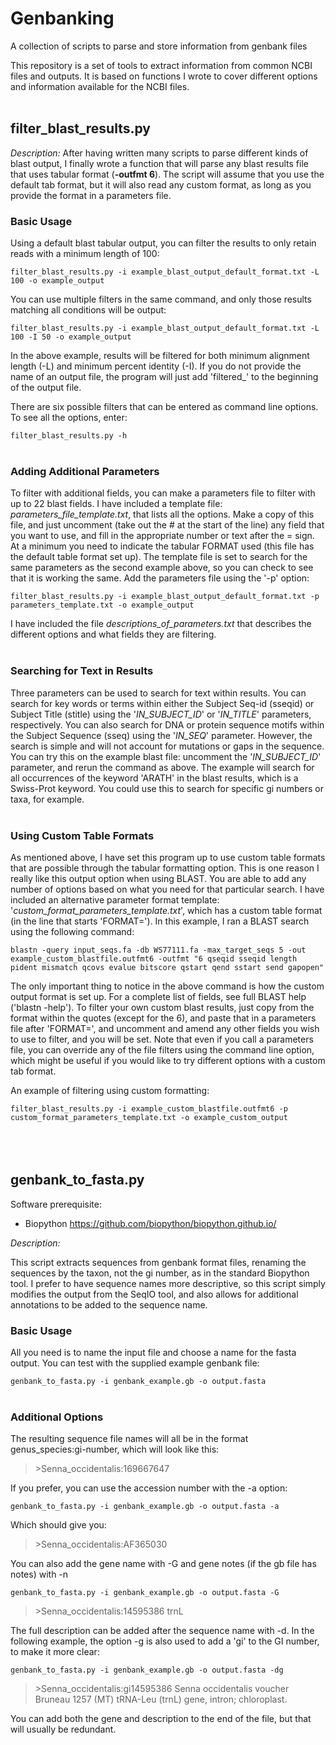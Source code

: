 # Genbanking
A collection of scripts to parse and store information from genbank files

This repository is a set of tools to extract information from common NCBI files and outputs. It is based on functions I wrote to cover different options and information available for the NCBI files.
<br></br>
## filter_blast_results.py

*Description:*
After having written many scripts to parse different kinds of blast output, I finally wrote a function that will parse any blast results file that uses tabular format (**-outfmt 6**). The script will assume that you use the default tab format, but it will also read any custom format, as long as you provide the format in a parameters file. 

### Basic Usage

Using a default blast tabular output, you can filter the results to only retain reads with a minimum length of 100:

`filter_blast_results.py -i example_blast_output_default_format.txt -L 100 -o example_output`

You can use multiple filters in the same command, and only those results matching all conditions will be output:

`filter_blast_results.py -i example_blast_output_default_format.txt -L 100 -I 50 -o example_output`

In the above example, results will be filtered for both minimum alignment length (-L) and minimum percent identity (-I). If you do not provide the name of an output file, the program will just add 'filtered_' to the beginning of the output file. 

There are six possible filters that can be entered as command line options. To see all the options, enter:

`filter_blast_results.py -h`
<br></br>
### Adding Additional Parameters

To filter with additional fields, you can make a parameters file to filter with up to 22 blast fields. I have included a template file: *parameters_file_template.txt*, that lists all the options. Make a copy of this file, and just uncomment (take out the # at the start of the line) any field that you want to use, and fill in the appropriate number or text after the = sign. At a minimum you need to indicate the tabular FORMAT used (this file has the default table format set up). The template file is set to search for the same parameters as the second example above, so you can check to see that it is working the same. Add the parameters file using the '-p' option:

`filter_blast_results.py -i example_blast_output_default_format.txt -p parameters_template.txt -o example_output`

I have included the file *descriptions_of_parameters.txt* that describes the different options and what fields they are filtering. 
<br></br>
### Searching for Text in Results

Three parameters can be used to search for text within results. You can search for key words or terms within either the Subject Seq-id (sseqid) or Subject Title (stitle) using the '*IN_SUBJECT_ID*' or '*IN_TITLE*' parameters, respectively. You can also search for DNA or protein sequence motifs within the Subject Sequence (sseq) using the '*IN_SEQ*' parameter. However, the search is simple and will not account for mutations or gaps in the sequence. You can try this on the example blast file: uncomment the '*IN_SUBJECT_ID*' parameter, and rerun the command as above. The example will search for all occurrences of the keyword 'ARATH' in the blast results, which is a Swiss-Prot keyword. You could use this to search for specific gi numbers or taxa, for example. 
<br></br>
### Using Custom Table Formats

As mentioned above, I have set this program up to use custom table formats that are possible through the tabular formatting option. This is one reason I really like this output option when using BLAST. You are able to add any number of options based on what you need for that particular search. I have included an alternative parameter format template: '*custom_format_parameters_template.txt*', which has a custom table format (in the line that starts 'FORMAT='). In this example, I ran a BLAST search using the following command:

`blastn -query input_seqs.fa -db WS77111.fa -max_target_seqs 5 -out example_custom_blastfile.outfmt6 -outfmt "6 qseqid sseqid length pident mismatch qcovs evalue bitscore qstart qend sstart send gapopen"`

The only important thing to notice in the above command is how the custom output format is set up. For a complete list of fields, see full BLAST help ('blastn -help'). To filter your own custom blast results, just copy from the format within the quotes (except for the 6), and paste that in a parameters file after 'FORMAT=', and uncomment and amend any other fields you wish to use to filter, and you will be set. Note that even if you call a parameters file, you can override any of the file filters using the command line option, which might be useful if you would like to try different options with a custom tab format.

An example of filtering using custom formatting:

`filter_blast_results.py -i example_custom_blastfile.outfmt6 -p custom_format_parameters_template.txt -o example_custom_output`
<br></br>
<br></br>
## genbank_to_fasta.py

Software prerequisite:

* Biopython https://github.com/biopython/biopython.github.io/

*Description:*

This script extracts sequences from genbank format files, renaming the sequences by the taxon, not the gi number, as in the standard Biopython tool. I prefer to have sequence names more descriptive, so this script simply modifies the output from the SeqIO tool, and also allows for additional annotations to be added to the sequence name. 

### Basic Usage

All you need is to name the input file and choose a name for the fasta output. You can test with the supplied example genbank file:

`genbank_to_fasta.py -i genbank_example.gb -o output.fasta`
<br></br>
### Additional Options

The resulting sequence file names will all be in the format genus_species:gi-number, which will look like this:

>\>Senna_occidentalis:169667647 

If you prefer, you can use the accession number with the -a option: 

`genbank_to_fasta.py -i genbank_example.gb -o output.fasta -a`

Which should give you:

>\>Senna_occidentalis:AF365030

You can also add the gene name with -G and gene notes (if the gb file has notes) with -n

`genbank_to_fasta.py -i genbank_example.gb -o output.fasta -G`

>\>Senna_occidentalis:14595386 trnL

The full description can be added after the sequence name with -d. In the following example, the option -g is also used to add a 'gi' to the GI number, to make it more clear:

`genbank_to_fasta.py -i genbank_example.gb -o output.fasta -dg`

>\>Senna_occidentalis:gi14595386 Senna occidentalis voucher Bruneau 1257 (MT) tRNA-Leu (trnL) gene, intron; chloroplast.

You can add both the gene and description to the end of the file, but that will usually be redundant. 


